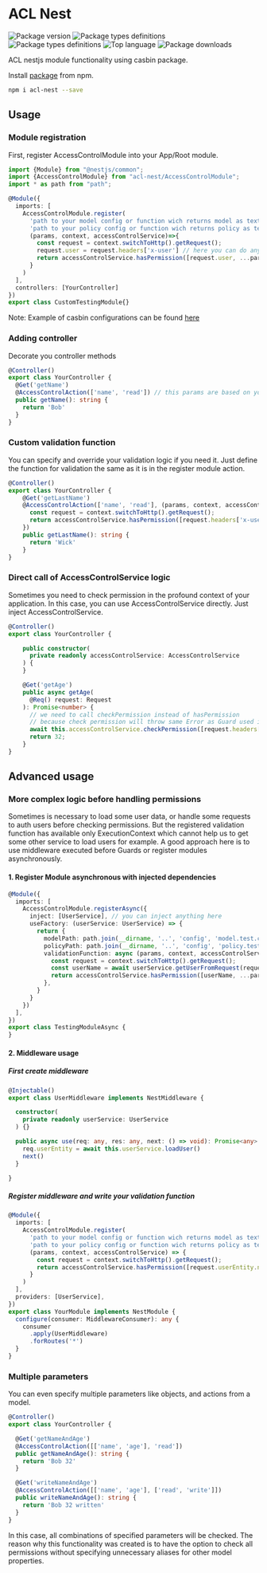 # ACL Nest

![Package version](https://img.shields.io/npm/v/acl-nest?label=version)
![Package types definitions](https://github.com/Twiddlle/acl-nest//actions/workflows/main.yml/badge.svg)
![Package types definitions](https://img.shields.io/github/issues-raw/Twiddlle/acl-nest)
![Top language](https://img.shields.io/github/languages/top/Twiddlle/acl-nest)
![Package downloads](https://img.shields.io/npm/dm/acl-nest)

ACL nestjs module functionality using casbin package.

Install [package](https://www.npmjs.com/package/acl-nest) from npm.
```bash
npm i acl-nest --save
```

## Usage

### Module registration
First, register AccessControlModule into your App/Root module.
```typescript
import {Module} from "@nestjs/common";
import {AccessControlModule} from "acl-nest/AccessControlModule";
import * as path from "path";

@Module({
  imports: [
    AccessControlModule.register(
      'path to your model config or function wich returns model as text',
      'path to your policy config or function wich returns policy as text',
      (params, context, accessControlService)=>{
        const request = context.switchToHttp().getRequest();
        request.user = request.headers['x-user'] // here you can do any custom logic
        return accessControlService.hasPermission([request.user, ...params])
      }
    )
  ],
  controllers: [YourController]
})
export class CustomTestingModule{}
```
Note: Example of casbin configurations can be found [here](https://casbin.org/docs/en/supported-models)

### Adding controller
Decorate you controller methods
```typescript
@Controller()
export class YourController {
  @Get('getName')
  @AccessControlAction(['name', 'read']) // this params are based on you model
  public getName(): string {
    return 'Bob'
  }
}
```

### Custom validation function
You can specify and override your validation logic if you need it.
Just define the function for validation the same as it is in the register module action.
```typescript
@Controller()
export class YourController {
    @Get('getLastName')
    @AccessControlAction(['name', 'read'], (params, context, accessControlService) => {
      const request = context.switchToHttp().getRequest();
      return accessControlService.hasPermission([request.headers['x-user-name'], ...params])
    })
    public getLastName(): string {
      return 'Wick'
    }
}
```

### Direct call of AccessControlService logic
Sometimes you need to check permission in the profound context of your application.
In this case, you can use AccessControlService directly. Just inject AccessControlService.
```typescript
@Controller()
export class YourController {

    public constructor(
      private readonly accessControlService: AccessControlService
    ) {
    }

    @Get('getAge')
    public async getAge(
      @Req() request: Request
    ): Promise<number> {
      // we need to call checkPermission instead of hasPermission
      // because check permission will throw same Error as Guard used in decorators, instead or returning boolean
      await this.accessControlService.checkPermission([request.headers['x-user'], 'age', 'read'])
      return 32;
    }
}
```

## Advanced usage

### More complex logic before handling permissions
Sometimes is necessary to load some user data, or handle some requests to auth users before checking permissions.
But the registered validation function has available only ExecutionContext
which cannot help us to get some other service to load users for example.
A good approach here is to use middleware executed before Guards or register modules asynchronously.

#### 1. Register Module asynchronous with injected dependencies
```typescript
@Module({
  imports: [
    AccessControlModule.registerAsync({
      inject: [UserService], // you can inject anything here
      useFactory: (userService: UserService) => {
        return {
          modelPath: path.join(__dirname, '..', 'config', 'model.test.conf'),
          policyPath: path.join(__dirname, '..', 'config', 'policy.test.conf'),
          validationFunction: async (params, context, accessControlService) => {
            const request = context.switchToHttp().getRequest();
            const userName = await userService.getUserFromRequest(request) // you can use injected service
            return accessControlService.hasPermission([userName, ...params])
          },
        }
      }
    })
  ],
})
export class TestingModuleAsync {
}
```

#### 2. Middleware usage

##### First create middleware
```typescript
@Injectable()
export class UserMiddleware implements NestMiddleware {

  constructor(
    private readonly userService: UserService
  ) {}

  public async use(req: any, res: any, next: () => void): Promise<any> {
    req.userEntity = await this.userService.loadUser()
    next()
  }

}
```

##### Register middleware and write your validation function
```typescript
@Module({
  imports: [
    AccessControlModule.register(
      'path to your model config or function wich returns model as text',
      'path to your policy config or function wich returns policy as text',
      (params, context, accessControlService) => {
        const request = context.switchToHttp().getRequest();
        return accessControlService.hasPermission([request.userEntity.name, ...params])
      }
    )
  ],
  providers: [UserService],
})
export class YourModule implements NestModule {
  configure(consumer: MiddlewareConsumer): any {
    consumer
      .apply(UserMiddleware)
      .forRoutes('*')
  }
}
```

### Multiple parameters
You can even specify multiple parameters like objects, and actions from a model.
```typescript
@Controller()
export class YourController {

  @Get('getNameAndAge')
  @AccessControlAction([['name', 'age'], 'read'])
  public getNameAndAge(): string {
    return 'Bob 32'
  }

  @Get('writeNameAndAge')
  @AccessControlAction([['name', 'age'], ['read', 'write']])
  public writeNameAndAge(): string {
    return 'Bob 32 written'
  }
}
```
In this case, all combinations of specified parameters will be checked.
The reason why this functionality was created
is to have the option to check all permissions without specifying unnecessary aliases for other model properties.
